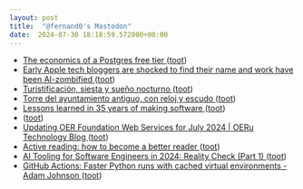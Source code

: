 ```yaml
---
layout: post
title:  "@fernand0's Mastodon"
date:  2024-07-30 18:18:59.572000+00:00
---
```

*  [The economics of a Postgres free tier ](https://xata.io/blog/postgres-free-tie) ([toot](https://mastodon.social/@fernand0/112876816929213449))
*  [Early Apple tech bloggers are shocked to find their name and work have been AI-zombified ](https://www.theverge.com/2024/7/10/24195858/tuaw-unofficial-apple-tech-blog-ai-web-orange-kha) ([toot](https://mastodon.social/@fernand0/112876709454973974))
*  [Turistificación, siesta y sueño nocturno ](https://avecesunafoto.wordpress.com/2024/07/30/turistificacion-siesta-y-sueno-nocturno) ([toot](https://mastodon.social/@fernand0/112876666880904317))
*  [Torre del ayuntamiento antiguo, con reloj y escudo ](https://www.flickr.com/photos/fernand0/53860378511) ([toot](https://mastodon.social/@fernand0/112876548039914270))
*  [Lessons learned in 35 years of making software ](https://dev.jimgrey.net/2024/07/03/lessons-learned-in-35-years-of-making-software) ([toot](https://mastodon.social/@fernand0/112876283819899395))
*  [ ](https://mastodon.social/users/fernand0/statuses/112876259129091660/activity) ([toot](https://mastodon.social/users/fernand0/statuses/112876259129091660/activity))
*  [Updating OER Foundation Web Services for July 2024 \| OERu Technology Blog ](https://tech.oeru.org/updating-oer-foundation-web-services-july-202) ([toot](https://mastodon.social/@fernand0/112876207057551291))
*  [Active reading: how to become a better reader ](https://nesslabs.com/active-readin) ([toot](https://mastodon.social/@fernand0/112875954259845847))
*  [AI Tooling for Software Engineers in 2024: Reality Check (Part 1) ](https://newsletter.pragmaticengineer.com/p/ai-tooling-202) ([toot](https://mastodon.social/@fernand0/112875583648692495))
*  [GitHub Actions: Faster Python runs with cached virtual environments - Adam Johnson ](https://adamj.eu/tech/2023/11/02/github-actions-faster-python-virtual-environments) ([toot](https://mastodon.social/@fernand0/112875417632231259))
